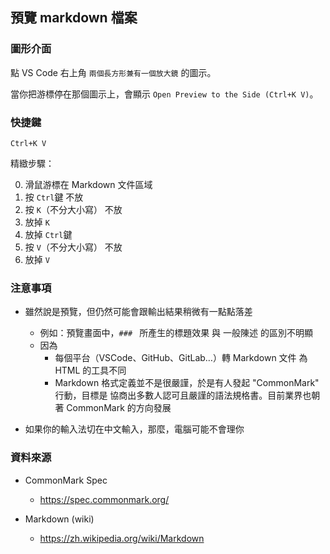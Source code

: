 ## 預覽 markdown 檔案

### 圖形介面

點 VS Code 右上角 `兩個長方形兼有一個放大鏡` 的圖示。

當你把游標停在那個圖示上，會顯示 `Open Preview to the Side (Ctrl+K V)`。


### 快捷鍵

`Ctrl+K V`

精緻步驟：

0. 滑鼠游標在 Markdown 文件區域
1. 按 `Ctrl`鍵 不放
2. 按 `K`（不分大小寫） 不放
3. 放掉 `K`
4. 放掉 `Ctrl`鍵
5. 按 `V`（不分大小寫） 不放
6. 放掉 `V`

### 注意事項

* 雖然說是預覽，但仍然可能會跟輸出結果稍微有一點點落差
  * 例如：預覽畫面中，`### ` 所產生的標題效果 與 一般陳述 的區別不明顯
  * 因為
    * 每個平台（VSCode、GitHub、GitLab…）轉 Markdown 文件 為 HTML 的工具不同
    * Markdown 格式定義並不是很嚴謹，於是有人發起 "CommonMark" 行動，目標是 協商出多數人認可且嚴謹的語法規格書。目前業界也朝著 CommonMark 的方向發展
  
* 如果你的輸入法切在中文輸入，那麼，電腦可能不會理你

### 資料來源

* CommonMark Spec
  * https://spec.commonmark.org/

* Markdown (wiki)
  * https://zh.wikipedia.org/wiki/Markdown